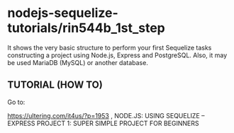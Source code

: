 # nodejs-sequelize-tutorials/rin544b_1st_step

It shows the very basic structure to perform your first Sequelize tasks constructing a project using Node.js, Express and PostgreSQL. 
Also, it may be used MariaDB (MySQL) or another database.

## TUTORIAL (HOW TO)

Go to:

https://ultering.com/it4us/?p=1953 , NODE.JS: USING SEQUELIZE – EXPRESS PROJECT 1: SUPER SIMPLE PROJECT FOR BEGINNERS